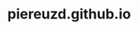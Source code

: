 # piereuzd.github.io
<html>
  <body>
<!--     <h1>Lai atvērtu mājas lapu atveriet linku zemāk</h1>
    https://ip19nils.github.io/piereuzd.github.io/
    
        <h1>Lai atvērtu git repository atveriet linku zemāk</h1>
    https://github.com/IP19Nils/piereuzd.github.io.git -->
  <body>
</html>
